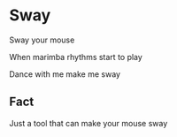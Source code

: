 # Sway

Sway your mouse

When marimba rhythms start to play

Dance with me make me sway

## Fact

Just a tool that can make your mouse sway
